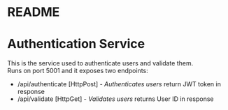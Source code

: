# README
# Authentication Service
This is the service used to authenticate users and validate them.  
Runs on port 5001 and it exposes two endpoints:  
* /api/authenticate [HttpPost] - _Authenticates users_ return JWT token in response
* /api/validate [HttpGet] - _Validates users_ returns User ID in response